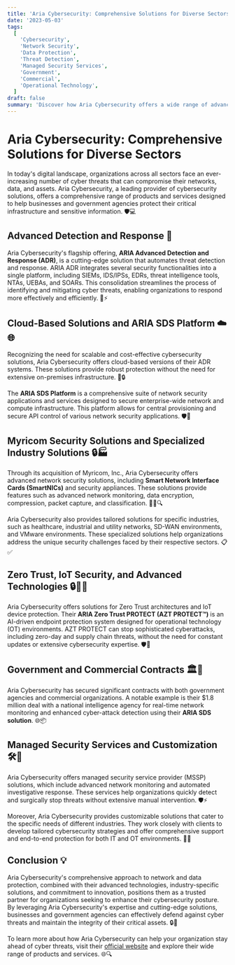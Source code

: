 ```yaml
---
title: 'Aria Cybersecurity: Comprehensive Solutions for Diverse Sectors'
date: '2023-05-03'
tags:
  [
    'Cybersecurity',
    'Network Security',
    'Data Protection',
    'Threat Detection',
    'Managed Security Services',
    'Government',
    'Commercial',
    'Operational Technology',
  ]
draft: false
summary: 'Discover how Aria Cybersecurity offers a wide range of advanced cybersecurity solutions for both government and commercial sectors. From AI-driven endpoint protection to managed security services and specialized industry solutions, Aria Cybersecurity is at the forefront of safeguarding critical infrastructure and sensitive data.'
---
```


# Aria Cybersecurity: Comprehensive Solutions for Diverse Sectors

In today's digital landscape, organizations across all sectors face an ever-increasing number of cyber threats that can compromise their networks, data, and assets. Aria Cybersecurity, a leading provider of cybersecurity solutions, offers a comprehensive range of products and services designed to help businesses and government agencies protect their critical infrastructure and sensitive information. 🛡️💻

## Advanced Detection and Response 🚨

Aria Cybersecurity's flagship offering, **ARIA Advanced Detection and Response (ADR)**, is a cutting-edge solution that automates threat detection and response. ARIA ADR integrates several security functionalities into a single platform, including SIEMs, IDS/IPSs, EDRs, threat intelligence tools, NTAs, UEBAs, and SOARs. This consolidation streamlines the process of identifying and mitigating cyber threats, enabling organizations to respond more effectively and efficiently. 🎯⚡

## Cloud-Based Solutions and ARIA SDS Platform ☁️🌐

Recognizing the need for scalable and cost-effective cybersecurity solutions, Aria Cybersecurity offers cloud-based versions of their ADR systems. These solutions provide robust protection without the need for extensive on-premises infrastructure. 💸🔒

The **ARIA SDS Platform** is a comprehensive suite of network security applications and services designed to secure enterprise-wide network and compute infrastructure. This platform allows for central provisioning and secure API control of various network security applications. 🛡️🔧

## Myricom Security Solutions and Specialized Industry Solutions 🔒🏭

Through its acquisition of Myricom, Inc., Aria Cybersecurity offers advanced network security solutions, including **Smart Network Interface Cards (SmartNICs)** and security appliances. These solutions provide features such as advanced network monitoring, data encryption, compression, packet capture, and classification. 🕵️‍♀️🔍

Aria Cybersecurity also provides tailored solutions for specific industries, such as healthcare, industrial and utility networks, SD-WAN environments, and VMware environments. These specialized solutions help organizations address the unique security challenges faced by their respective sectors. 📋✅

## Zero Trust, IoT Security, and Advanced Technologies 🔒📡🤖

Aria Cybersecurity offers solutions for Zero Trust architectures and IoT device protection. Their **ARIA Zero Trust PROTECT (AZT PROTECT™)** is an AI-driven endpoint protection system designed for operational technology (OT) environments. AZT PROTECT can stop sophisticated cyberattacks, including zero-day and supply chain threats, without the need for constant updates or extensive cybersecurity expertise. 🛡️🔌

## Government and Commercial Contracts 🏛️💼

Aria Cybersecurity has secured significant contracts with both government agencies and commercial organizations. A notable example is their $1.8 million deal with a national intelligence agency for real-time network monitoring and enhanced cyber-attack detection using their **ARIA SDS solution**. 🌐📦

## Managed Security Services and Customization 🛠️🎨

Aria Cybersecurity offers managed security service provider (MSSP) solutions, which include advanced network monitoring and automated investigative response. These services help organizations quickly detect and surgically stop threats without extensive manual intervention. 🛡️⚡

Moreover, Aria Cybersecurity provides customizable solutions that cater to the specific needs of different industries. They work closely with clients to develop tailored cybersecurity strategies and offer comprehensive support and end-to-end protection for both IT and OT environments. 💼🔧

## Conclusion 💡

Aria Cybersecurity's comprehensive approach to network and data protection, combined with their advanced technologies, industry-specific solutions, and commitment to innovation, positions them as a trusted partner for organizations seeking to enhance their cybersecurity posture. By leveraging Aria Cybersecurity's expertise and cutting-edge solutions, businesses and government agencies can effectively defend against cyber threats and maintain the integrity of their critical assets. 🔒💪

To learn more about how Aria Cybersecurity can help your organization stay ahead of cyber threats, visit their [official website](https://www.ariacybersecurity.com) and explore their wide range of products and services. 🌐🔍

